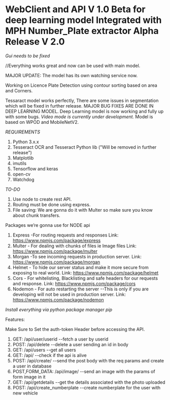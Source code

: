 # WebClient and API V 1.0 Beta for deep learning model Integrated with MPH Number_Plate extractor Alpha Release V 2.0

*Gui needs to be fixed*

//Everything works great and now can be used with main model. 

MAJOR UPDATE: The model has its own watching service now.

Working on Licence Plate Detection using contour sorting based on area and Corners.

Tessaract model works perfectly, There are some issues in segmentation which will be fixed in further release.
MAJOR BUG FIXES ARE DONE IN DEEP LEARNING MODEL.
Deep Learning model is now working and fully up with some bugs.
*Video mode is currently under development.*
Model is based on WPOD and MobileNetV2.

*REQUIREMENTS*

1. Python 3.x.x
2. Tesseract OCR and Tesseract Python lib ("Will be removed in further release")
3. Matplotlib
4. imutils 
5. Tensorflow and keras 
6. open-cv
7. Watchdog

*TO-DO*
1. Use node to create rest API.
2. Routing must be done using express.
3. File saving: We are gonna do it with Multer so make sure you know about chunk transfers.

Packages we’re gonna use for NODE api
1. Express -For routing requests and responses 
Link: https://www.npmjs.com/package/express
2. Multer - For dealing with chunks of files ie Image files
Link: https://www.npmjs.com/package/multer
3. Morgan -To see incoming requests in production server.
Link: https://www.npmjs.com/package/morgan
4. Helmet - To hide our server status and make it more secure from exposing to real world. 
Link: https://www.npmjs.com/package/helmet
5. Cors - For whitelisting, Blacklisting and safe headers for our requests and response. 
Link: https://www.npmjs.com/package/cors
6. Nodemon - For auto restarting the server --This is only if you are developing will not be used in production server.
Link: https://www.npmjs.com/package/nodemon


*Install everything via python package manager pip*


Features:

Make Sure to Set the auth-token Header before accessing the API.

1. GET: /api/user/userid --fetch a user by userid
2. POST: /api/delete  --delete a user sending an id in body
3. GET: /api/users --get all users
4. GET: /api/ --check if the api is alive
5. POST: /api/create/ --send the post body with the req params and create a user in database
6. POST,FORM_DATA: /api/image/  --send an image with the params of form image in it
7. GET: /api/getdetails  --get the details associated with the photo uploaded
8. POST: /api/create_numberplate --create numberplate for the user with new vehicle